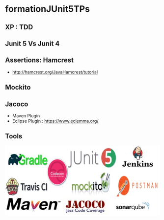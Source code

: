 # formationJUnit5TPs


## XP :  TDD


## Junit 5 Vs Junit 4


## Assertions: Hamcrest

* http://hamcrest.org/JavaHamcrest/tutorial

## Mockito

## Jacoco
- Maven Plugin
- Eclipse Plugin :  https://www.eclemma.org/

## Tools

![Test Tools](https://github.com/sanogotech/formationJUnit5TPs/blob/master/docs/images/outilstesttools.jpg)